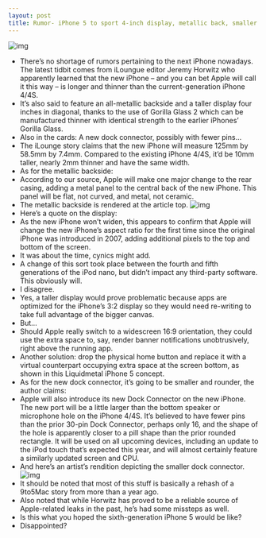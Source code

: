 ```yaml
---
layout: post
title: Rumor- iPhone 5 to sport 4-inch display, metallic back, smaller dock connector
---
```

![img](http://media.idownloadblog.com/wp-content/uploads/2012/05/iPhone-5-iLounge-001.jpg)
* There’s no shortage of rumors pertaining to the next iPhone nowadays. The latest tidbit comes from iLoungue editor Jeremy Horwitz who apparently learned that the new iPhone – and you can bet Apple will call it this way – is longer and thinner than the current-generation iPhone 4/4S.
* It’s also said to feature an all-metallic backside and a taller display four inches in diagonal, thanks to the use of Gorilla Glass 2 which can be manufactured thinner with identical strength to the earlier iPhones’ Gorilla Glass.
* Also in the cards: A new dock connector, possibly with fewer pins…
* The iLounge story claims that the new iPhone will measure 125mm by 58.5mm by 7.4mm. Compared to the existing iPhone 4/4S, it’d be 10mm taller, nearly 2mm thinner and have the same width.
* As for the metallic backside:
* According to our source, Apple will make one major change to the rear casing, adding a metal panel to the central back of the new iPhone. This panel will be flat, not curved, and metal, not ceramic.
* The metallic backside is rendered at the article top.
![img](http://media.idownloadblog.com/wp-content/uploads/2012/05/iPhone-5-iLounge-002.jpg)
* Here’s a quote on the display:
* As the new iPhone won’t widen, this appears to confirm that Apple will change the new iPhone’s aspect ratio for the first time since the original iPhone was introduced in 2007, adding additional pixels to the top and bottom of the screen.
* It was about the time, cynics might add.
* A change of this sort took place between the fourth and fifth generations of the iPod nano, but didn’t impact any third-party software. This obviously will.
* I disagree.
* Yes, a taller display would prove problematic because apps are optimized for the iPhone’s 3:2 display so they would need re-writing to take full advantage of the bigger canvas.
* But…
* Should Apple really switch to a widescreen 16:9 orientation, they could use the extra space to, say, render banner notifications unobtrusively, right above the running app.
* Another solution: drop the physical home button and replace it with a virtual counterpart occupying extra space at the screen bottom, as shown in this Liquidmetal iPhone 5 concept.
* As for the new dock connector, it’s going to be smaller and rounder, the author claims:
* Apple will also introduce its new Dock Connector on the new iPhone. The new port will be a little larger than the bottom speaker or microphone hole on the iPhone 4/4S. It’s believed to have fewer pins than the prior 30-pin Dock Connector, perhaps only 16, and the shape of the hole is apparently closer to a pill shape than the prior rounded rectangle. It will be used on all upcoming devices, including an update to the iPod touch that’s expected this year, and will almost certainly feature a similarly updated screen and CPU.
* And here’s an artist’s rendition depicting the smaller dock connector.
![img](http://media.idownloadblog.com/wp-content/uploads/2012/05/iPhone-5-iLounge-0031.jpg)
* It should be noted that most of this stuff is basically a rehash of a 9to5Mac story from more than a year ago.
* Also noted that while Horwitz has proved to be a reliable source of Apple-related leaks in the past, he’s had some missteps as well.
* Is this what you hoped the sixth-generation iPhone 5 would be like?
* Disappointed?

